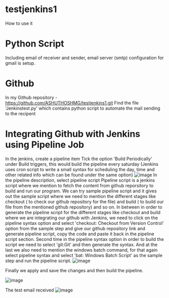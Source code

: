 # testjenkins1
How to use it 
# Python Script
Including email of receiver and sender, email server (smtp) configuration for gmail is setup.
# Github
In my Github repository - https://github.com/ASHUTHOSHMG/testjenkins1.git
Find the file 'Jenkinstest.py' which contains python script to automate the mail sending to the recipent
# Integrating Github with Jenkins using Pipeline Job
In the jenkins, create a pipeline item
Tick the option 'Build Periodically' under Build triggers, this would build the pipeline every saturday (Jenkins uses cron script to write a small syntax for scheduling the day, time and other related info which can be found under the same option)
![image](https://user-images.githubusercontent.com/65459598/192903291-103b0568-cea3-47b5-9b3f-f34b35cb3a7b.png)
In the pipeline description, select pipeline script
Pipeline script is a jenkins script where we mention to fetch the content from github reporsitory to build and run our program.
We can try sample pipeline script and it gives out the sample script where we need to mention the different stages like checkout ( to check our github repository for the file) and build ( to build our file from the mentioned github repository) and so on.
In between in order to generate the pipeline script for the different stages like checkout and build where we are integrating our github with Jenkins, we need to click on the pipeline syntax option and select 'checkout: Checkout from Version Control' option from the sample step and give our github repository link and generate pipeline script, copy the code and paste it back in the pipeline script section.
Second time in the pipeline syntax option in order to build the script we need to select 'git:Git' and then generate the syntax.
And at the last we also need to mention the windows batch command, for that again select pipeline syntax and select 'bat: Windows Batch Script' as the sample step and run the pipeline script.
![image](https://user-images.githubusercontent.com/65459598/192905037-0255f846-098d-4fe5-86ed-df24bda993e9.png)

Finally we apply and save the changes and then build the pipeline.

![image](https://user-images.githubusercontent.com/65459598/192974378-6a3881f5-5e0f-4025-a8df-6b3360400232.png)

The test email received
![image](https://user-images.githubusercontent.com/65459598/192976300-d8137919-ac7a-4e51-9a42-c742d386137b.png)
